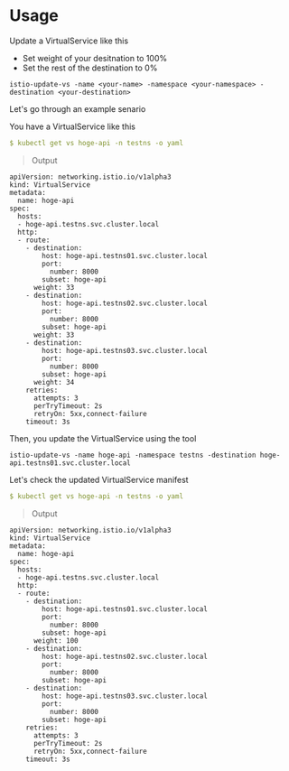 
# Usage

Update a VirtualService like this

- Set weight of your desitnation to 100%
- Set the rest of the destination to 0%

```
istio-update-vs -name <your-name> -namespace <your-namespace> -destination <your-destination>
```

Let's go through an example senario

You have a VirtualService like this

```yaml
$ kubectl get vs hoge-api -n testns -o yaml
```
> Output
```
apiVersion: networking.istio.io/v1alpha3
kind: VirtualService
metadata:
  name: hoge-api
spec:
  hosts:
  - hoge-api.testns.svc.cluster.local
  http:
  - route:
    - destination:
        host: hoge-api.testns01.svc.cluster.local
        port:
          number: 8000
        subset: hoge-api
      weight: 33
    - destination:
        host: hoge-api.testns02.svc.cluster.local
        port:
          number: 8000
        subset: hoge-api
      weight: 33
    - destination:
        host: hoge-api.testns03.svc.cluster.local
        port:
          number: 8000
        subset: hoge-api
      weight: 34
    retries:
      attempts: 3
      perTryTimeout: 2s
      retryOn: 5xx,connect-failure
    timeout: 3s
```

Then, you update the VirtualService using the tool
```
istio-update-vs -name hoge-api -namespace testns -destination hoge-api.testns01.svc.cluster.local
```
Let's check the updated VirtualService manifest
```yaml
$ kubectl get vs hoge-api -n testns -o yaml
```
> Output
```
apiVersion: networking.istio.io/v1alpha3
kind: VirtualService
metadata:
  name: hoge-api
spec:
  hosts:
  - hoge-api.testns.svc.cluster.local
  http:
  - route:
    - destination:
        host: hoge-api.testns01.svc.cluster.local
        port:
          number: 8000
        subset: hoge-api
      weight: 100
    - destination:
        host: hoge-api.testns02.svc.cluster.local
        port:
          number: 8000
        subset: hoge-api
    - destination:
        host: hoge-api.testns03.svc.cluster.local
        port:
          number: 8000
        subset: hoge-api
    retries:
      attempts: 3
      perTryTimeout: 2s
      retryOn: 5xx,connect-failure
    timeout: 3s
```
